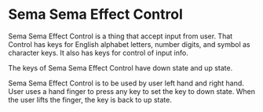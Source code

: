 # **Sema Sema Effect Control**


Sema Sema Effect Control is a thing that accept input from user.
That Control has keys for English alphabet letters, number digits, and symbol as character keys.
It also has keys for control of input info.

The keys of Sema Sema Effect Control have down state and up state.

Sema Sema Effect Control is to be used by user left hand and right hand.
User uses a hand finger to press any key to set the key to down state.
When the user lifts the finger, the key is back to up state.